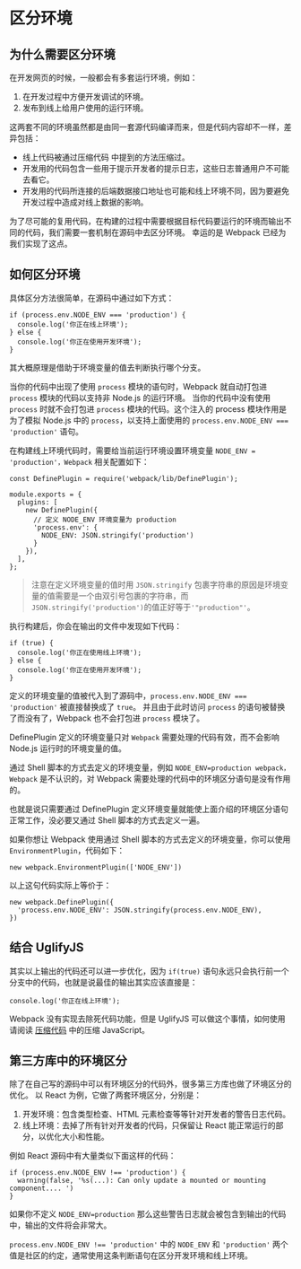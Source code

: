 ﻿# 区分环境 #

## 为什么需要区分环境 ##

在开发网页的时候，一般都会有多套运行环境，例如：

1. 在开发过程中方便开发调试的环境。
2. 发布到线上给用户使用的运行环境。

这两套不同的环境虽然都是由同一套源代码编译而来，但是代码内容却不一样，差异包括：

- 线上代码被通过压缩代码 中提到的方法压缩过。
- 开发用的代码包含一些用于提示开发者的提示日志，这些日志普通用户不可能去看它。
- 开发用的代码所连接的后端数据接口地址也可能和线上环境不同，因为要避免开发过程中造成对线上数据的影响。

为了尽可能的复用代码，在构建的过程中需要根据目标代码要运行的环境而输出不同的代码，我们需要一套机制在源码中去区分环境。 幸运的是 Webpack 已经为我们实现了这点。

## 如何区分环境 ##

具体区分方法很简单，在源码中通过如下方式：

    if (process.env.NODE_ENV === 'production') {
      console.log('你正在线上环境');
    } else {
      console.log('你正在使用开发环境');
    }
    
其大概原理是借助于环境变量的值去判断执行哪个分支。

当你的代码中出现了使用 `process` 模块的语句时，Webpack 就自动打包进 `process` 模块的代码以支持非 Node.js 的运行环境。 当你的代码中没有使用 `process` 时就不会打包进 `process` 模块的代码。这个注入的 process 模块作用是为了模拟 Node.js 中的 `process`，以支持上面使用的 `process.env.NODE_ENV === 'production'` 语句。

在构建线上环境代码时，需要给当前运行环境设置环境变量 `NODE_ENV = 'production'，Webpack` 相关配置如下：    

    const DefinePlugin = require('webpack/lib/DefinePlugin');
    
    module.exports = {
      plugins: [
        new DefinePlugin({
          // 定义 NODE_ENV 环境变量为 production
          'process.env': {
            NODE_ENV: JSON.stringify('production')
          }
        }),
      ],
    };
    


> 注意在定义环境变量的值时用 `JSON.stringify` 包裹字符串的原因是环境变量的值需要是一个由双引号包裹的字符串，而 `JSON.stringify('production')`的值正好等于`'"production"'`。

执行构建后，你会在输出的文件中发现如下代码：

    if (true) {
      console.log('你正在使用线上环境');
    } else {
      console.log('你正在使用开发环境');
    }
    
定义的环境变量的值被代入到了源码中，`process.env.NODE_ENV === 'production'` 被直接替换成了 `true`。 并且由于此时访问 `process` 的语句被替换了而没有了，Webpack 也不会打包进 `process` 模块了。

DefinePlugin 定义的环境变量只对 `Webpack` 需要处理的代码有效，而不会影响 Node.js 运行时的环境变量的值。

通过 Shell 脚本的方式去定义的环境变量，例如 `NODE_ENV=production webpack，Webpack` 是不认识的，对 Webpack 需要处理的代码中的环境区分语句是没有作用的。

也就是说只需要通过 DefinePlugin 定义环境变量就能使上面介绍的环境区分语句正常工作，没必要又通过 Shell 脚本的方式去定义一遍。

如果你想让 Webpack 使用通过 Shell 脚本的方式去定义的环境变量，你可以使用 `EnvironmentPlugin`，代码如下：    

    new webpack.EnvironmentPlugin(['NODE_ENV'])
    
以上这句代码实际上等价于：

    new webpack.DefinePlugin({
      'process.env.NODE_ENV': JSON.stringify(process.env.NODE_ENV),
    })
    
## 结合 UglifyJS ##

其实以上输出的代码还可以进一步优化，因为 `if(true)` 语句永远只会执行前一个分支中的代码，也就是说最佳的输出其实应该直接是：

    console.log('你正在线上环境');
    
Webpack 没有实现去除死代码功能，但是 UglifyJS 可以做这个事情，如何使用请阅读 [压缩代码](http://webpack.wuhaolin.cn/4%E4%BC%98%E5%8C%96/4-8%E5%8E%8B%E7%BC%A9%E4%BB%A3%E7%A0%81.html) 中的压缩 JavaScript。 

## 第三方库中的环境区分 ##

除了在自己写的源码中可以有环境区分的代码外，很多第三方库也做了环境区分的优化。 以 React 为例，它做了两套环境区分，分别是：

1. 开发环境：包含类型检查、HTML 元素检查等等针对开发者的警告日志代码。
2. 线上环境：去掉了所有针对开发者的代码，只保留让 React 能正常运行的部分，以优化大小和性能。

例如 React 源码中有大量类似下面这样的代码：

    if (process.env.NODE_ENV !== 'production') {
      warning(false, '%s(...): Can only update a mounted or mounting component.... ')
    }
    
如果你不定义 `NODE_ENV=production` 那么这些警告日志就会被包含到输出的代码中，输出的文件将会非常大。

`process.env.NODE_ENV !== 'production'` 中的 `NODE_ENV` 和 `'production'` 两个值是社区的约定，通常使用这条判断语句在区分开发环境和线上环境。    

